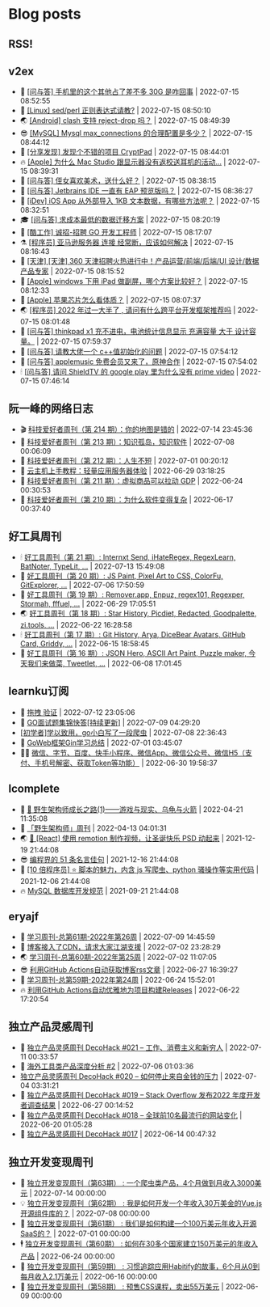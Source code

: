 # Blog posts
## RSS!



## v2ex

<!-- v2ex:START  -->
- 🫶 [[问与答] 手机里的这个其他占了差不多 30G 是咋回事](https://www.v2ex.com/t/866471#reply2) | 2022-07-15 08:52:55 
- 🧰 [[Linux] sed/perl 正则表达式请教?](https://www.v2ex.com/t/866470#reply0) | 2022-07-15 08:50:10 
- 🌏 [[Android] clash 支持 reject-drop 吗？](https://www.v2ex.com/t/866469#reply0) | 2022-07-15 08:49:39 
- 😎 [[MySQL] Mysql max_connections 的合理配置是多少？](https://www.v2ex.com/t/866468#reply4) | 2022-07-15 08:44:12 
- 💂 [[分享发现] 发现个不错的项目 CryptPad](https://www.v2ex.com/t/866467#reply0) | 2022-07-15 08:44:01 
- 🔥 [[Apple] 为什么 Mac Studio 跟显示器没有返校送耳机的活动...](https://www.v2ex.com/t/866466#reply8) | 2022-07-15 08:39:31 
- 🦅 [[问与答] 侄女喜欢美术，送什么好？](https://www.v2ex.com/t/866465#reply12) | 2022-07-15 08:38:15 
- 🙉 [[问与答] Jetbrains IDE 一直有 EAP 预览版吗？](https://www.v2ex.com/t/866464#reply4) | 2022-07-15 08:36:27 
- 💫 [[iDev] iOS App 从外部导入 1KB 文本数据，有哪些方法呢？](https://www.v2ex.com/t/866463#reply3) | 2022-07-15 08:32:51 
- 🎓 [[问与答] 求成本最低的数据迁移方案](https://www.v2ex.com/t/866462#reply5) | 2022-07-15 08:20:19 
- 🗽 [[酷工作] 诚招-招聘 GO 开发工程师](https://www.v2ex.com/t/866461#reply0) | 2022-07-15 08:17:07 
- ⚗️ [[程序员] 亚马逊服务器 连接 经常断，应该如何解决](https://www.v2ex.com/t/866460#reply6) | 2022-07-15 08:16:43 
- 🦍 [[天津] [天津] 360 天津招聘火热进行中！产品运营/前端/后端/UI 设计/数据产品专家](https://www.v2ex.com/t/866459#reply2) | 2022-07-15 08:15:52 
- 🤩 [[Apple] windows 下用 iPad 做副屏，哪个方案比较好？](https://www.v2ex.com/t/866458#reply0) | 2022-07-15 08:12:33 
- 🙉 [[Apple] 苹果芯片怎么看体质？](https://www.v2ex.com/t/866456#reply5) | 2022-07-15 08:07:37 
- 🌏 [[程序员] 2022 年过一大半了 , 请问有什么跨平台开发框架推荐吗](https://www.v2ex.com/t/866453#reply19) | 2022-07-15 08:01:48 
- 🐘 [[问与答] thinkpad x1 充不进电，电池统计信息显示 充满容量 大于 设计容量。](https://www.v2ex.com/t/866452#reply1) | 2022-07-15 07:59:37 
- 🧰 [[问与答] 请教大佬一个 c++值初始化的问题](https://www.v2ex.com/t/866451#reply7) | 2022-07-15 07:54:12 
- 💃 [[问与答] applemusic 免费会员又来了，原神合作](https://www.v2ex.com/t/866450#reply0) | 2022-07-15 07:54:02 
- 🕯 [[问与答] 请问 ShieldTV 的 google play 里为什么没有 prime video](https://www.v2ex.com/t/866449#reply0) | 2022-07-15 07:46:14 <!-- v2ex:END -->

## 阮一峰的网络日志

<!-- ruanyf:START -->
- 🎬 [科技爱好者周刊（第 214 期）：你的地图是错的](http://www.ruanyifeng.com/blog/2022/07/weekly-issue-214.html) | 2022-07-14 23:45:36 
- 💄 [科技爱好者周刊（第 213 期）：知识孤岛，知识软件](http://www.ruanyifeng.com/blog/2022/07/weekly-issue-213.html) | 2022-07-08 00:06:09 
- 🐎 [科技爱好者周刊（第 212 期）：人生不短](http://www.ruanyifeng.com/blog/2022/07/weekly-issue-212.html) | 2022-07-01 00:20:12 
- 🤔 [云主机上手教程：轻量应用服务器体验](http://www.ruanyifeng.com/blog/2022/06/cloud-server-getting-started-tutorial.html) | 2022-06-29 03:18:25 
- 🧠 [科技爱好者周刊（第 211 期）：虚拟商品可以拉动 GDP](http://www.ruanyifeng.com/blog/2022/06/weekly-issue-211.html) | 2022-06-24 00:30:53 
- 🎃 [科技爱好者周刊（第 210 期）：为什么软件变得复杂](http://www.ruanyifeng.com/blog/2022/06/weekly-issue-210.html) | 2022-06-17 00:37:40 <!-- ruanyf:END -->

## 好工具周刊

<!-- bestxtools:START -->
- 🕯 [好工具周刊（第 21 期）: Internxt Send, iHateRegex, RegexLearn, BatNoter, TypeLit, ...](https://discuss-cn.bestxtools.com/d/58/1) | 2022-07-13 15:49:08 
- 🦩 [好工具周刊（第 20 期）: JS Paint, Pixel Art to CSS, ColorFu, GitExplorer, ...](https://discuss-cn.bestxtools.com/d/57/1) | 2022-07-06 17:50:59 
- 🦄 [好工具周刊（第 19 期）: Remover.app, Enpuz, regex101, Regexper, Stormah, fffuel, ...](https://discuss-cn.bestxtools.com/d/56/1) | 2022-06-29 17:05:51 
- 🌏 [好工具周刊（第 18 期）: Star History, Picdiet, Redacted, Goodpalette, zi.tools, ...](https://discuss-cn.bestxtools.com/d/47/1) | 2022-06-22 16:28:58 
- 🕯 [好工具周刊（第 17 期）: Git History, Arya, DiceBear Avatars, GitHub Card, Griddy, ...](https://discuss-cn.bestxtools.com/d/43/1) | 2022-06-15 18:58:45 
- 📝 [好工具周刊（第 16 期）: JSON Hero, ASCII Art Paint, Puzzle maker, 今天我们来做菜, Tweetlet, ...](https://discuss-cn.bestxtools.com/d/42/1) | 2022-06-08 17:01:45 <!-- bestxtools:END -->


## learnku订阅

<!-- learnku:START -->
- 🦅 [拖拽 验证](https://learnku.com/articles/69652) | 2022-07-12 23:05:06 
- 🦅 [GO面试题集锦快答[持续更新]](https://learnku.com/articles/69250) | 2022-07-09 04:29:20 
-  [[初学者]学以致用，go小白写了一段爬虫](https://learnku.com/go/t/69522) | 2022-07-08 22:36:43 
- 🌈 [GoWeb框架Gin学习总结](https://learnku.com/articles/69259) | 2022-07-01 03:45:07 
- 🧑‍🏫 [微信、字节、百度、快手小程序、微信App、微信公众号、微信H5（支付、手机号解密、获取Token等功能）](https://learnku.com/articles/69235) | 2022-06-30 19:58:37 <!-- learnku:END -->



## lcomplete

<!-- lcomplete:START -->
- 🫶 [🐒 野生架构师成长之路&lpar;1&rpar;——游戏与现实、乌龟与火箭](http://codelc.com/post/growup/s01/) | 2022-04-21 11:35:08 
- 🧰 [「野生架构师」周刊](http://codelc.com/post/essay/%E9%87%8E%E7%94%9F%E6%9E%B6%E6%9E%84%E5%B8%88%E5%91%A8%E5%88%8A%E4%BB%8B%E7%BB%8D/) | 2022-04-13 04:01:31 
- 🌏 [🎄 [React] 使用 remotion 制作视频，让圣诞快乐 PSD 动起来](http://codelc.com/post/dev/js/remotion/) | 2021-12-19 21:44:08 
- 😎 [编程界的 51 条名言佳句](http://codelc.com/post/dev/thinking/quotes/) | 2021-12-16 21:44:08 
- 💂 [[10 倍程序员] ⭐ 脚本的魅力，内含 js 写爬虫、python 骚操作等实用代码](http://codelc.com/post/dev/10x/script/) | 2021-12-06 21:44:08 
- 🔥 [MySQL 数据库开发规范](http://codelc.com/post/dev/db/mysql_standard/) | 2021-09-21 21:44:08 <!-- lcomplete:END -->

## eryajf

<!-- eryajf:START -->
- 🫶 [学习周刊-总第61期-2022年第26周](https://wiki.eryajf.net/pages/703307/) | 2022-07-09 14:45:59 
- 🧰 [博客接入了CDN，请求大家江湖支援](https://wiki.eryajf.net/pages/5f559d/) | 2022-07-02 23:28:29 
- 🌏 [学习周刊-总第60期-2022年第25周](https://wiki.eryajf.net/pages/bff449/) | 2022-07-02 11:07:05 
- 😎 [利用GitHub Actions自动获取博客rss文章](https://wiki.eryajf.net/pages/1b1ba3/) | 2022-06-27 16:39:27 
- 💂 [学习周刊-总第59期-2022年第24周](https://wiki.eryajf.net/pages/b0bdd0/) | 2022-06-24 15:52:01 
- 🔥 [利用GitHub Actions自动优雅地为项目构建Releases](https://wiki.eryajf.net/pages/f3e878/) | 2022-06-22 17:20:54 <!-- eryajf:END -->



## 独立产品灵感周刊

<!-- DecoHack:START -->
- 🦣 [独立产品灵感周刊 DecoHack #021 – 工作、消费主义和新穷人](https://www.decohack.com/Post/753) | 2022-07-11 00:33:57 
- 🤡 [海外工具类产品深度分析 #2](https://www.decohack.com/Post/746) | 2022-07-06 01:03:36 
-  [独立产品灵感周刊 DecoHack #020 – 如何停止来自金钱的压力](https://www.decohack.com/Post/728) | 2022-07-04 03:31:21 
- 🐲 [独立产品灵感周刊 DecoHack #019 – Stack Overflow 发布2022 年度开发者调查结果](https://www.decohack.com/Post/699) | 2022-06-27 00:14:52 
- 🦅 [独立产品灵感周刊 DecoHack #018 – 全球前10名最流行的网站变化](https://www.decohack.com/Post/680) | 2022-06-20 01:05:28 
- 🧰 [独立产品灵感周刊 DecoHack #017](https://www.decohack.com/Post/663) | 2022-06-14 00:47:32 <!-- DecoHack:END -->

## 独立开发变现周刊

<!-- easyindie:START -->
- 💂 [独立开发变现周刊（第63期） : 一个爬虫类产品，4个月做到月收入3000美元](https://www.ezindie.com/weekly/issue-63) | 2022-07-14 00:00:00 
- 💡 [独立开发变现周刊（第62期） : 我是如何开发一个年收入30万美金的Vue.js开源组件库的？](https://www.ezindie.com/weekly/issue-62) | 2022-07-08 00:00:00 
- 🌋 [独立开发变现周刊（第61期） : 我们是如何构建一个100万美元年收入开源SaaS的？](https://www.ezindie.com/weekly/issue-61) | 2022-07-01 00:00:00 
- 🕴 [独立开发变现周刊（第60期） : 如何在30多个国家建立150万美元的年收入产品](https://www.ezindie.com/weekly/issue-60) | 2022-06-24 00:00:00 
- 🎊 [独立开发变现周刊（第59期） : 习惯追踪应用Habitify的故事，6个月从0到每月收入2.1万美元](https://www.ezindie.com/weekly/issue-59) | 2022-06-16 00:00:00 
- 🤔 [独立开发变现周刊（第58期） : 预售CSS课程，卖出55万美元](https://www.ezindie.com/weekly/issue-58) | 2022-06-09 00:00:00 <!-- easyindie:END -->



